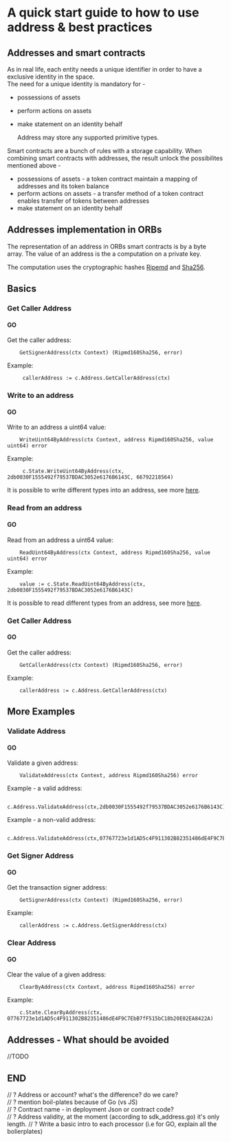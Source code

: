 # A quick start guide to how to use address & best practices

## Addresses and smart contracts

As in real life, each entity needs a unique identifier in order to have a exclusive identity in the space.  
 The need for a unique identity is mandatory for -

* possessions of assets
* perform actions on assets
* make statement on an identity behalf

  Address may store any supported primitive types.

Smart contracts are a bunch of rules with a storage capability. When combining smart contracts with addresses, the result unlock the possibilites mentioned above -

* possessions of assets - a token contract maintain a mapping of addresses and its token balance
* perform actions on assets - a transfer method of a token contract enables transfer of tokens between addresses
* make statement on an identity behalf

## Addresses implementation in ORBs

The representation of an address in ORBs smart contracts is by a byte array. The value of an address is the a computation on a private key.

The computation uses the cryptographic hashes [Ripemd](https://en.wikipedia.org/wiki/RIPEMD) and [Sha256](https://en.wikipedia.org/wiki/SHA-2).

## Basics

### Get Caller Address

#### GO

Get the caller address:

```text
    GetSignerAddress(ctx Context) (Ripmd160Sha256, error)
```

Example:

```text
     callerAddress := c.Address.GetCallerAddress(ctx)
```

### Write to an address

#### GO

Write to an address a uint64 value:

```text
    WriteUint64ByAddress(ctx Context, address Ripmd160Sha256, value uint64) error
```

Example:

```text
     c.State.WriteUint64ByAddress(ctx, 2db0030F1555492f79537BDAC3052e6176B6143C, 66792218564)
```

It is possible to write different types into an address, see more [here](https://github.com/orbs-network/orbs-contract-sdk/blob/master/go/sdk/sdk.go$L16).

### Read from an address

#### GO

Read from an address a uint64 value:

```text
    ReadUint64ByAddress(ctx Context, address Ripmd160Sha256, value uint64) error
```

Example:

```text
    value := c.State.ReadUint64ByAddress(ctx, 2db0030F1555492f79537BDAC3052e6176B6143C)
```

It is possible to read different types from an address, see more [here](https://github.com/orbs-network/orbs-contract-sdk/blob/master/go/sdk/sdk.go#L6).

### Get Caller Address

#### GO

Get the caller address:

```text
    GetCallerAddress(ctx Context) (Ripmd160Sha256, error)
```

Example:

```text
    callerAddress := c.Address.GetCallerAddress(ctx)
```

## More Examples

### Validate Address

#### GO

Validate a given address:

```text
    ValidateAddress(ctx Context, address Ripmd160Sha256) error
```

Example - a valid address:

```text
    c.Address.ValidateAddress(ctx,2db0030F1555492f79537BDAC3052e6176B6143C)
```

Example - a non-valid address:

```text
    c.Address.ValidateAddress(ctx,07767723e1d1AD5c4F911302B82351486dE4F9C7EbB7fF515bC18b20E02EA8422A)
```

### Get Signer Address

#### GO

Get the transaction signer address:

```text
    GetSignerAddress(ctx Context) (Ripmd160Sha256, error)
```

Example:

```text
    callerAddress := c.Address.GetSignerAddress(ctx)
```

### Clear Address

#### GO

Clear the value of a given address:

```text
    ClearByAddress(ctx Context, address Ripmd160Sha256) error
```

Example:

```text
    c.State.ClearByAddress(ctx, 07767723e1d1AD5c4F911302B82351486dE4F9C7EbB7fF515bC18b20E02EA8422A)
```

## Addresses - What should be avoided

//TODO

## END

// ? Address or account? what's the difference? do we care?   
 // ? mention boil-plates because of Go \(vs JS\)   
 // ? Contract name - in deployment Json or contract code?   
 // ? Address validity, at the moment \(according to sdk\_address.go\) it's only length. // ? Write a basic intro to each processor \(i.e for GO, explain all the bolierplates\)

